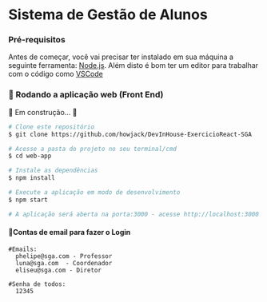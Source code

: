 # Sistema de Gestão de Alunos

### Pré-requisitos

Antes de começar, você vai precisar ter instalado em sua máquina a seguinte ferramenta:
[Node.js](https://nodejs.org/pt-br/).
Além disto é bom ter um editor para trabalhar com o código como [VSCode](https://code.visualstudio.com/)

### 🎲 Rodando a aplicação web (Front End)

🚧 Em construção... 🚧

```bash
# Clone este repositório
$ git clone https://github.com/howjack/DevInHouse-ExercicioReact-SGA

# Acesse a pasta do projeto no seu terminal/cmd
$ cd web-app

# Instale as dependências
$ npm install

# Execute a aplicação em modo de desenvolvimento
$ npm start

# A aplicação será aberta na porta:3000 - acesse http://localhost:3000
```
#### 📧Contas de email para fazer o Login
```
#Emails: 
  phelipe@sga.com - Professor
  luna@sga.com  - Coordenador
  eliseu@sga.com - Diretor

#Senha de todos: 
  12345 
```

